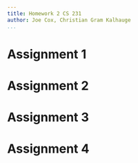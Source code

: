 ```yaml
---
title: Homework 2 CS 231
author: Joe Cox, Christian Gram Kalhauge
...
```



# Assignment 1

# Assignment 2

# Assignment 3

# Assignment 4

